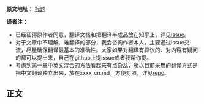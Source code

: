 **原文地址**： [标题](https://cfsamson.github.io/book-exploring-async-basics/6_epoll_kqueue_iocp.html)

**译者注：**

- 已经征得原作者同意，翻译文档和把翻译半成品放在知乎上，详见[issue](https://github.com/cfsamson/book-exploring-async-basics/issues)。
- 对于文章中不理解、难翻译的部分，我会咨询作者本人，主要通过issue交流，尽量确保翻译最基本的准确性。大家如果对翻译有异议的、对内容有疑问的都可以提出来，自己在github上提issue或者我帮你提。
- 考虑到第一章中英文混合的方法看起来有点杂乱，所以目前采用的翻译方式是把中文翻译独立出来，放在xxxx_cn.md，方便对照，详见[repo](https://github.com/Johnny4Fun/book-exploring-async-basics)。

## 正文